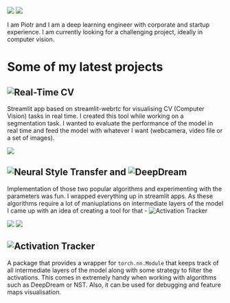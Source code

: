 [<img src="https://img.shields.io/badge/linkedin-%230077B5.svg?&style=for-the-badge&logo=linkedin&logoColor=white" />](https://www.linkedin.com/in/piotr-lachert-0b671a150/) [<img src="https://img.shields.io/badge/medium-%2312100E.svg?&style=for-the-badge&logo=medium&logoColor=white" />](https://medium.com/@pmlachert) 



I am Piotr and I am a deep learning engineer with corporate and startup experience. I am currently looking for a challenging project, ideally in computer vision. 




# Some of my latest projects

## ![Real-Time CV](https://github.com/plachert/real_time_cv)
Streamlit app based on streamlit-webrtc for visualising CV (Computer Vision) tasks in real time. I created this tool while working on a segmentation task. I wanted to evaluate the performance of the model in real time and feed the model with whatever I want (webcamera, video file or a set of images).

![](https://github.com/plachert/real_time_cv/blob/main/examples/yolov8.gif)

## ![Neural Style Transfer](https://github.com/plachert/neural-style-transfer) and ![DeepDream](https://github.com/plachert/deep-dream-visualiser)
Implementation of those two popular algorithms and experimenting with the parameters was fun. I wrapped everything up in streamlit apps. As these algorithms require a lot of maniuplations on intermediate layers of the model I came up with an idea of creating a tool for that - ![Activation Tracker](https://github.com/plachert/activation_tracker)

![](https://github.com/plachert/neural-style-transfer/blob/main/examples/nst_short_demo.gif)
![](https://github.com/plachert/deep-dream-visualiser/blob/main/examples/deep_dream_amplify_short_demo.gif)

## ![Activation Tracker](https://github.com/plachert/activation_tracker)
A package that provides a wrapper for `torch.nn.Module` that keeps track of all intermediate layers of the model along with some strategy to filter the activations. This comes in extremely handy when working with algorithms such as DeepDream or NST. Also, it can be used for debugging and feature maps visualisation.


<!--
**plachert/plachert** is a ✨ _special_ ✨ repository because its `README.md` (this file) appears on your GitHub profile.

Here are some ideas to get you started:

- 🔭 I’m currently working on ...
- 🌱 I’m currently learning ...
- 👯 I’m looking to collaborate on ...
- 🤔 I’m looking for help with ...
- 💬 Ask me about ...
- 📫 How to reach me: ...
- 😄 Pronouns: ...
- ⚡ Fun fact: ...
-->